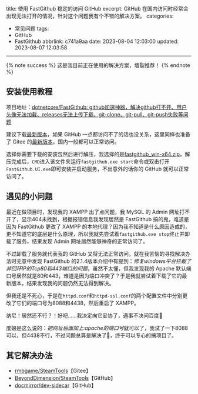 title: 使用 FastGithub 稳定的访问 GitHub
excerpt: GitHub 在国内访问时经常会出现无法打开的情况，针对这个问题我有个不错的解决方案。
categories:
  - 常见问题
tags:
  - GitHub
  - FastGithub
abbrlink: c741a9aa
date: 2023-08-04 12:03:00
updated: 2023-08-07 12:03:58
---
{% note success %}
这是我目前正在使用的解决方案，墙裂推荐！
{% endnote %}

## 安装使用教程

项目地址：[dotnetcore/FastGithub: github加速神器，解决github打不开、用户头像无法加载、releases无法上传下载、git-clone、git-pull、git-push失败等问题](https://github.com/dotnetcore/FastGithub)

建议下载[最新版本](https://github.com/dotnetcore/FastGithub/releases)，如果 GitHub 一点都访问不了的话也没关系，这里同样也准备了 Gitee 的[最新版本](https://gitee.com/XingYuan55/FastGithub/releases)，国内一般都可以正常访问。

选择你需要下载的安装包然后进行解压，我选择的是[fastgithub\_win-x64.zip](https://github.com/dotnetcore/FastGithub/releases/download/2.1.4/fastgithub_win-x64.zip)，解压完成后，`CMD`进入该文件夹运行`fastgithub.exe start`命令或双击打开`FastGithub.UI.exe`即可安装并启动服务，不出意外的话你的 GitHub 就可以正常访问了。

## 遇见的小问题

最近在做项目时，发现我的 XAMPP 出了点问题，我 MySQL 的 Admin 网址打不开了，显示404未找到，根据报错信息我发现居然是 FastGithub 搞的鬼，难道是因为 FastGithub 更改了 XAMPP 的本地代理？因为我不知道是什么原因造成的，更不知道它的底层是什么原理，所以我就先尝试着`fastgithub.exe stop`终止并卸载了服务，结果发现 Admin 网址居然能够神奇的正常访问了。

不过卸载了服务就代表我的 GitHub 又将无法正常访问，就在我苦恼的寻找解决办法时无意中发现 FastGithub 的2.1.4版本介绍中有提到：*修复windows平台拦截了非回环IP的Tcp80和443端口的问题*，虽然不太懂，但我发现我的 Apache 默认端口号居然就是80和443，难道是因为端口冲突了？于是我就尝试着下载了它的最新版本，结果发现我的问题仍然无法得到解决。

但我还是不死心，于是在`httpd.conf`和`httpd-ssl.conf`的两个配置文件中分别更改了它们的端口号为8088和4438，然后重启了 XAMPP。

纳尼！居然还不行？！好吧……我决定向它妥协了，遇事不决问百度🙂

度娘是这么说的：*把网址后面加上:apache的端口号*就可以了，我试了一下8088可以，但4438不行，不过问题总算是解决了👏，终于可以专心的搞项目了。

## 其它解决办法

* [rmbgame/SteamTools](https://gitee.com/rmbgame/SteamTools)【Gitee】
* [BeyondDimension/SteamTools](https://github.com/BeyondDimension/SteamTools)【GitHub】
* [docmirror/dev-sidecar](https://github.com/docmirror/dev-sidecar)【GitHub】
